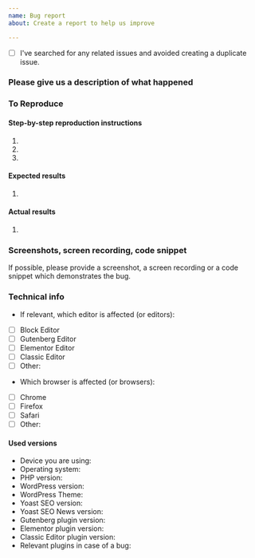 ```yaml
---
name: Bug report
about: Create a report to help us improve

---
```


<!-- Please use this template when creating an issue. 
- Please check the boxes after you've created your issue.
- Please use the latest version of Yoast SEO.-->

* [ ] I've searched for any related issues and avoided creating a duplicate issue.

### Please give us a description of what happened

### To Reproduce
#### Step-by-step reproduction instructions
1. 
2. 
3. 

#### Expected results
1. 

#### Actual results
1. 


### Screenshots, screen recording, code snippet
If possible, please provide a screenshot, a screen recording or a code snippet which demonstrates the bug.

### Technical info
<!-- You can check these boxes once you've created the issue.
- If you are using Gutenberg, Elementor or the Classic Editor plugin, please make sure you have updated to the latest version.
 -->
* If relevant, which editor is affected (or editors): 
- [ ] Block Editor
- [ ] Gutenberg Editor
- [ ] Elementor Editor
- [ ] Classic Editor 
- [ ] Other: <!-- please specify -->

<!-- You can check these boxes once you've created the issue. -->
* Which browser is affected (or browsers): 
- [ ] Chrome
- [ ] Firefox
- [ ] Safari
- [ ] Other: <!-- please specify -->

#### Used versions
* Device you are using:
* Operating system:
* PHP version:
* WordPress version: 
* WordPress Theme:
* Yoast SEO version: 
* Yoast SEO News version:
* <!-- If relevant -->Gutenberg plugin version: 
* <!-- If relevant -->Elementor plugin version: 
* <!-- If relevant -->Classic Editor plugin version: 
* Relevant plugins in case of a bug: 
